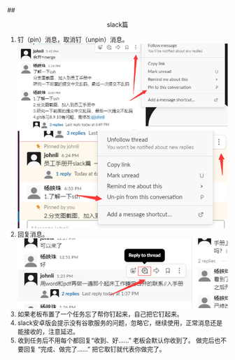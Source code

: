 ##<center>slack篇</center>
1. 钉（pin）消息，取消钉（unpin）消息。
![img](img/pin.jpg )
![img](img/unpin.jpg )
2. 回复消息。
![img](img/回复消息.jpg )
3. 如果老板布置了一个任务忘了帮你钉起来，自己把它钉起来。
4. slack安卓版会提示没有谷歌服务的问题，忽略它，继续使用，正常消息还是能接收的，注意延迟。
5. 收到任务后不用每个都回复“收到、好……” 老板会默认你收到了。 做完后也不要回复 “完成、做完了……” 把它取钉就代表你做完了。